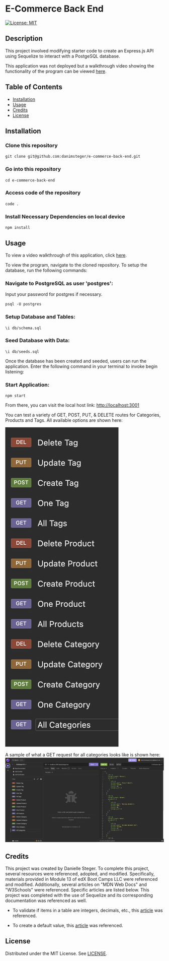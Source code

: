 # E-Commerce Back End

[![License: MIT](https://img.shields.io/badge/License-MIT-yellow.svg)](https://opensource.org/licenses/MIT)

## Description

This project involved modifying starter code to create an Express.js API using Sequelize to interact with a PostgeSQL database.

This application was not deployed but a walkthrough video showing the functionality of the program can be viewed [here](https://drive.google.com/file/d/1QYB8rhpfRBxiVctOG59BfuMOoaSxOnoK/view).

## Table of Contents

- [Installation](#installation)
- [Usage](#usage)
- [Credits](#credits)
- [License](#license)

## Installation

### Clone this repository

```
git clone git@github.com:danimsteger/e-commerce-back-end.git
```

### Go into this repository

```
cd e-commerce-back-end
```

### Access code of the repository

```
code .
```

### Install Necessary Dependencies on local device

```
npm install
```

## Usage

To view a video walkthrough of this application, click [here](https://drive.google.com/file/d/1QYB8rhpfRBxiVctOG59BfuMOoaSxOnoK/view?usp=sharing).

To view the program, navigate to the cloned repository. To setup the database, run the following commands:

### Navigate to PostgreSQL as user 'postgres':

Input your password for postgres if necessary.

```
psql -U postgres
```

### Setup Database and Tables:

```
\i db/schema.sql
```

### Seed Database with Data:

```
\i db/seeds.sql
```

Once the database has been created and seeded, users can run the application. Enter the following command in your terminal to invoke begin listening:

### Start Application:

```
npm start
```

From there, you can visit the local host link: [http://localhost:3001](http://localhost:3001)

You can test a variety of GET, POST, PUT, & DELETE routes for Categories, Products and Tags. All available options are shown here:

![Options of CRUD Operations you can perform with this application](/Develop/images/options.png)

A sample of what a GET request for all categories looks like is shown here:
![Sample of GET Categories](/Develop/images/categories.png)

## Credits

This project was created by Danielle Steger. To complete this project, several resources were referenced, adopted, and modified. Specifically, materials provided in Module 13 of edX Boot Camps LLC were referenced and modified. Additionally, several articles on "MDN Web Docs" and "W3Schools" were referenced. Specific articles are listed below. This project was completed with the use of Sequelize and its corresponding documentation was referenced as well.

- To validate if items in a table are integers, decimals, etc., this [article](https://sequelize.org/docs/v6/core-concepts/validations-and-constraints/) was referenced.

- To create a default value, this [article](https://sequelize.org/docs/v6/core-concepts/model-basics/) was referenced.

## License

Distributed under the MIT License. See [LICENSE](LICENSE).
